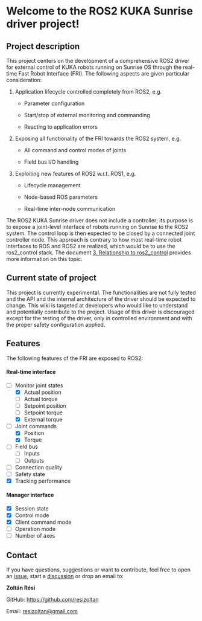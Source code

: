 # Welcome to the ROS2 KUKA Sunrise driver project!

## Project description

This project centers on the development of a comprehensive ROS2 driver for external control of KUKA robots running on Sunrise OS through the real-time Fast Robot Interface (FRI). The following aspects are given particular consideration:

1. Application lifecycle controlled completely from ROS2, e.g.
   
   - Parameter configuration
   
   - Start/stop of external monitoring and commanding 
   
   - Reacting to application errors

2. Exposing all functionality of the FRI towards the ROS2 system, e.g.
   
   - All command and control modes of joints
   
   - Field bus I/O handling

3. Exploiting new features of ROS2 w.r.t. ROS1, e.g.
   
   - Lifecycle management
   
   - Node-based ROS parameters
   
   - Real-time inter-node communication

The ROS2 KUKA Sunrise driver does not include a controller; its purpose is to expose a joint-level interface of robots running on Sunrise to the ROS2 system. The control loop is then expected to be closed by a connected joint controller node. This approach is contrary to how most real-time robot interfaces to ROS and ROS2 are realized, which would be to use the ros2\_control stack. The document [3. Relationship to ros2_control](3.-Relationship-to-ros2_control.md) provides more information on this topic.

## Current state of project

This project is currently experimental. The functionalities are not fully tested and the API and the internal architecture of the driver should be expected to change. This wiki is targeted at developers who would like to understand and potentially contribute to the project. Usage of this driver is discouraged except for the testing of the driver, only in controlled environment and with the proper safety configuration applied.

## Features

The following features of the FRI are exposed to ROS2:

#### Real-time interface

- [ ] Monitor joint states
  - [x] Actual position
  - [ ] Actual torque
  - [ ] Setpoint position
  - [ ] Setpoint torque
  - [x] External torque
- [ ] Joint commands
  - [x] Position
  - [x] Torque
- [ ] Field bus
  - [ ] Inputs
  - [ ] Outputs
- [ ] Connection quality
- [ ] Safety state
- [x] Tracking performance

#### Manager interface

- [x] Session state
- [x] Control mode
- [x] Client command mode
- [ ] Operation mode
- [ ] Number of axes

## Contact

If you have questions, suggestions or want to contribute, feel free to open an [issue](https://github.com/kroshu/ros2_kuka_sunrise/issues), start a [discussion](https://github.com/kroshu/ros2_kuka_sunrise/discussions) or drop an email to:

**Zoltán Rési** 

GitHub: https://github.com/resizoltan

Email: resizoltan@gmail.com
